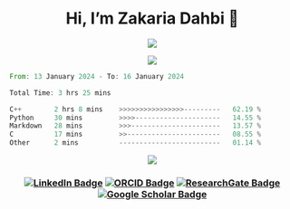 <h1 align="center"> Hi, I’m Zakaria Dahbi 👋
 </h1>


 <!--![Profile views](https://gpvc.arturio.dev/dahbiz)
 <!-- - 🌱 I’m currently learning ... -->
<!-- -  ... -->
<!--- - 📫 How to reach me  on email... --->

<!---
dahbiz/dahbiz is a ✨ special ✨ repository because its `README.md` (this file) appears on your GitHub profile.
You can click the Preview link to take a look at your changes.

[![dahbiz's GitHub stats](https://github-readme-stats.vercel.app/api?username=dahbiz)](https://github.com/dahbiz/github-readme-stats) --->
<!-- ![dahbiz's GitHub stats](https://github-readme-stats.vercel.app/api?username=dahbiz&show_icons=true) --->
<p align="center">
  <a href="https://github.com/dahbiz/github-readme-stats">
   <img src="https://myvercel-deployment-gtjv.vercel.app/api/top-langs/?username=dahbiz&theme=transparent&layout=compact"/>
  </a>
  <br/>
</p>
<!--- [![](https://github-readme-stats.vercel.app/api?username=dahbiz&hide=issues)](https://github.com/dahbiz/github-readme-stats) --->
<p align="center">
   <img src="https://myvercel-deployment-gtjv.vercel.app/api?username=dahbiz&theme=transparent&show_icons=true&show=prs_merged_percentage"/>
</p>

<!--START_SECTION:waka-->

```rust
From: 13 January 2024 - To: 16 January 2024

Total Time: 3 hrs 25 mins

C++        2 hrs 8 mins    >>>>>>>>>>>>>>>>---------   62.19 %
Python     30 mins         >>>>---------------------   14.55 %
Markdown   28 mins         >>>----------------------   13.57 %
C          17 mins         >>-----------------------   08.55 %
Other      2 mins          -------------------------   01.14 %
```

<!--END_SECTION:waka-->

<!-- [![GitHub Streak](https://github-readme-streak-stats.herokuapp.com/?user=dahbiz&theme=dark)](https://github.com/DenverCoder1/github-readme-streak-stats) -->

<p align="center">
  <a href="https://github.com/DenverCoder1/github-readme-streak-stats">
    <img src="https://github-readme-streak-stats.herokuapp.com/?user=dahbiz&theme=merko"/>
  </a>
  <br/>
</p>

<h3 style="text-align: center;">

[![LinkedIn Badge](https://img.shields.io/badge/LinkedIn-0A66C2?logo=linkedin&logoColor=fff&style=flat)](https://www.linkedin.com/in/zdahbi/) [![ORCID Badge](https://img.shields.io/badge/ORCID-A6CE39?logo=orcid&logoColor=fff&style=flat)](https://orcid.org/0000-0001-9933-2184) [![ResearchGate Badge](https://img.shields.io/badge/ResearchGate-0CB?logo=researchgate&logoColor=fff&style=flat)](https://www.researchgate.net/profile/Zakaria-Dahbi) [![Google Scholar Badge](https://img.shields.io/badge/Google%20Scholar-4285F4?logo=googlescholar&logoColor=fff&style=flat)](https://scholar.google.com/citations?user=R_L9mMUAAAAJ)




</h3>
